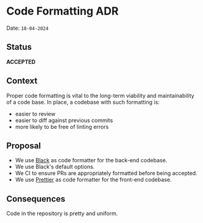 # Code Formatting ADR

Date: ``18-04-2024``

## Status

__ACCEPTED__

## Context

Proper code formatting is vital to the long-term viability and maintainability of a code
base. In place, a codebase with such formatting is:

- easier to review
- easier to diff against previous commits
- more likely to be free of linting errors

## Proposal

- We use [Black](https://github.com/python/black) as code formatter for the back-end codebase.
- We use Black's default options.
- We CI to ensure PRs are appropriately formatted before being accepted.
- We use [Prettier](https://marketplace.visualstudio.com/items?itemName=esbenp.prettier-vscode) as code formatter for the front-end codebase.

## Consequences
Code in the repository is pretty and uniform.


